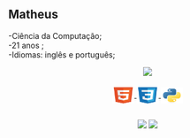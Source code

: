 ## Matheus
-Ciência da Computação;<br>
-21 anos ;<br>
-Idiomas: inglês e português;

<div align="center">
  <a href="https://github.com/matheusatbibol">
  <img height="180em" src="https://github-readme-stats.vercel.app/api/top-langs/?username=matheusabtibol&layout=compact&langs_count=7&theme=dark"/>


<div style="display: inline_block"><br>

 
  <img align="center" alt="HTML" height="30" width="40" src="https://raw.githubusercontent.com/devicons/devicon/master/icons/html5/html5-original.svg"> 
  <img align="center" alt="CSS" height="30" width="40" src="https://raw.githubusercontent.com/devicons/devicon/master/icons/css3/css3-original.svg">
  <img align="center" alt="Python" height="30" width="40" src="https://raw.githubusercontent.com/devicons/devicon/master/icons/python/python-original.svg">
  
</div>
  
  ##
 
<div> 
 
  <a href = "mailto:matheusabtibol@gmail.com"><img src="https://img.shields.io/badge/-Gmail-%23333?style=for-the-badge&logo=gmail&logoColor=white" target="_blank"></a>
  <a href="www.linkedin.com/in/ 
matheus-abtibol-b38572232" target="_blank"><img src="https://img.shields.io/badge/-LinkedIn-%230077B5?style=for-the-badge&logo=linkedin&logoColor=white" target="_blank"></a> 
 
 </div>
 
</div>
